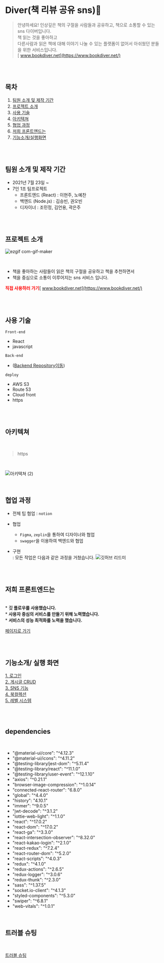 # Diver(책 리뷰 공유 sns)📘
> 안녕하세요! 인상깊은 책의 구절을 사람들과 공유하고, 책으로 소통할 수 있는 sns 다이버입니다.<br>
> 책 읽는 것을 좋아하고<br>
>  다른사람과 읽은 책에 대해 이야기 나눌 수 있는 플랫폼이 없어서 아쉬웠던 분들을 위한 서비스입니다. <br>
[ www.bookdiver.net](https://www.bookdiver.net/)

<br>
<br>

## 목차
 1. [팀원 소개 및 제작 기간](#팀원-소개-및-제작-기간)
 2. [프로젝트 소개](#프로젝트-소개)
 3. [사용 기술](#사용-기술)
 4. [아키텍쳐](#아키텍쳐)
 5. [협업 과정](#협업-과정)
 6. [저희 프론트엔드는](#저희-프론트엔드는)
 7. [기능소개/실행화면](#기능소개/-실행-화면)

<br>
<br>



## 팀원 소개 및 제작 기간


- 2021년 7월 23일 ~ 
- 7인 1조 팀프로젝트
  + 프론트엔드 (React) : 이현주, 노예찬
  + 백엔드 (Node.js) : 김승빈, 권오빈
  + 디자이너 : 조민정, 김언용, 곽은주
<br>
<br>

## 프로젝트 소개

![ezgif com-gif-maker](https://user-images.githubusercontent.com/70359952/131693331-1829bac8-6288-47be-bd28-a4c7cf06b0cb.gif)

<br>

* 책을 좋아하는 사람들이 읽은 책의 구절을 공유하고 책을 추천하면서
* 책을 중심으로 소통이 이루어지는 sns 서비스 입니다.

<span style="color:red">**직접 사용하러 가기**</span>[ www.bookdiver.net](https://www.bookdiver.net/)


<br>
<br>

## 사용 기술


`Front-end`
-  React
- javascript


`Back-end`
-  ([Backend Repository이동](https://github.com/sharingBookReview-SERVICE/sharingBookReview-BE))


`deploy`
- AWS S3 
- Route 53
- Cloud front
- https

<br>
<br>

##  아키텍쳐
<br>

> https 

<br>

![아키택쳐 (2)](https://user-images.githubusercontent.com/70359952/131849564-b83c4cbf-3b94-41ce-aff0-41974b8e777b.jpg)

<br>

##  협업 과정


- 전체 팁 협업 : `notion`
- 협업
	+ `Figma`, `zeplin`을 통하여 디자이너와 협업
	+ `swagger`을 이용하여 백엔드와 협업

- 구현   
	: 모든 작업은 다음과 같은 과정을 거쳤습니다.
	![깃허브 리드미](https://user-images.githubusercontent.com/70359952/131766461-81427882-4d77-4085-bf00-213e02d47558.PNG)
	

<br>
<br>

## 저희 프론트엔드는
<br>
* <b>깃 플로우를 사용했습니다.</b><br>
* <b>사용자 중심의 서비스를 만들기 위해 노력했습니다.</b><br>
* <b>서비스의 성능 최적화를 노력을 했습니다.</b><br>

 [페이지로 가기](https://github.com/sharingBookReview-SERVICE/sharingBookReview-FE/wiki/%ED%94%84%EB%A1%A0%ED%8A%B8%EC%97%94%EB%93%9C%EB%8A%94)

<br>
<br>

## 기능소개/ 실행 화면


[1. 로그인](https://github.com/sharingBookReview-SERVICE/sharingBookReview-FE/wiki/1.-%EB%A1%9C%EA%B7%B8%EC%9D%B8)
<br>
[2. 게시글 CRUD](https://github.com/sharingBookReview-SERVICE/sharingBookReview-FE/wiki/2.-%EA%B2%8C%EC%8B%9C%EA%B8%80-CRUD)
<br>
[3. SNS 기능](https://github.com/sharingBookReview-SERVICE/sharingBookReview-FE/wiki/3.-SNS-%EA%B8%B0%EB%8A%A5)
<br>
[4. 북컬렉션](https://github.com/sharingBookReview-SERVICE/sharingBookReview-FE/wiki/4.-%EB%B6%81%EC%BB%AC%EB%A0%89%EC%85%98)
<br>
[5. 레벨 시스템](https://github.com/sharingBookReview-SERVICE/sharingBookReview-FE/wiki/5.-%EB%A0%88%EB%B2%A8-%EC%8B%9C%EC%8A%A4%ED%85%9C)


<br>
<br>

## dependencies

<br>

 + "@material-ui/core": "^4.12.3" <br>
 +   "@material-ui/icons": "^4.11.2" <br>
 +   "@testing-library/jest-dom": "^5.11.4" <br>
 +   "@testing-library/react": "^11.1.0" <br>
 +   "@testing-library/user-event": "^12.1.10" <br>
 +   "axios": "^0.21.1" <br>
 +   "browser-image-compression": "^1.0.14" <br>
 +   "connected-react-router": "6.8.0" <br>
 +   "global": "^4.4.0" <br>
 +   "history": "4.10.1" <br>
 +   "immer": "^9.0.5" <br>
 +   "jwt-decode": "^3.1.2" <br>
 +   "lottie-web-light": "^1.1.0" <br>
 +   "react": "^17.0.2" <br>
 +   "react-dom": "^17.0.2" <br>
 +   "react-ga": "^3.3.0" <br>
 +   "react-intersection-observer": "^8.32.0" <br>
 +   "react-kakao-login": "^2.1.0" <br>
 +   "react-redux": "^7.2.4" <br>
 +   "react-router-dom": "^5.2.0" <br>
 +   "react-scripts": "^4.0.3" <br>
 +   "redux": "^4.1.0" <br>
 +   "redux-actions": "^2.6.5" <br>
 +   "redux-logger": "^3.0.6" <br>
 +   "redux-thunk": "^2.3.0" <br>
 +   "sass": "^1.37.5" <br>
 +   "socket.io-client": "^4.1.3" <br>
 +   "styled-components": "^5.3.0" <br>
 +   "swiper": "^6.8.1" <br>
 +   "web-vitals": "^1.0.1" <br>
 


<br>


## 트러블 슈팅


<br>

[트러블 슈팅](https://github.com/sharingBookReview-SERVICE/sharingBookReview-FE/wiki/%ED%8A%B8%EB%9F%AC%EB%B8%94-%EC%8A%88%ED%8C%85)


